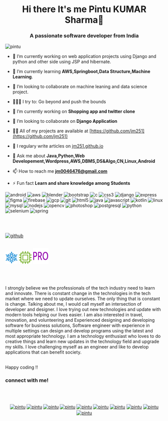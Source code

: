 
<h1 align="center">Hi there It's me Pintu KUMAR Sharma👋</h1>
<h3 align="center">A passionate software developer from India</h3>

<p align="left"> <img src="https://www.facebook.com/photo?fbid=477508712789962&set=pob.100015925119091" alt="pintu" /> </p>


- 🔭 I’m currently working on web application projects using Django and python and other side using JSP and hibernate.
- 🌱 I’m currently learning  **AWS,Springboot,Data Structure,Machine Learning**.
- 👯 I’m looking to collaborate on machine leaning and data science project.
- 🧗🏾‍♀️ I try to: Go beyond and push the bounds
- 🔭 I’m currently working on **Shopping app and twitter clone**

- 👯 I’m looking to collaborate on **Django Application**

- 👨‍💻 All of my projects are available at [https://github.com/jm251](https://github.com/jm251)

- 📝 I regulary write articles on [jm251.github.io](https:jm251.github.io)

- 💬 Ask me about **Java,Python,Web Developement,Wordpress,AWS,DBMS,DS&Algo,CN,Linux,Android**

- 📫 How to reach me **jm0046476@gmail.com**

- ⚡ Fun fact **Learn and share knowledge among Students**




<p align="left"><img src="https://devicons.github.io/devicon/devicon.git/icons/android/android-original-wordmark.svg" alt="android" width="40" height="40"/> <img src="https://devicons.github.io/devicon/devicon.git/icons/amazonwebservices/amazonwebservices-original-wordmark.svg" alt="aws" width="40" height="40"/> <img src="https://download.blender.org/branding/community/blender_community_badge_white.svg" alt="blender" width="40" height="40"/> <img src="https://devicons.github.io/devicon/devicon.git/icons/bootstrap/bootstrap-plain.svg" alt="bootstrap" width="40" height="40"/> <img src="https://devicons.github.io/devicon/devicon.git/icons/c/c-original.svg" alt="c" width="40" height="40"/> <img src="https://devicons.github.io/devicon/devicon.git/icons/css3/css3-original-wordmark.svg" alt="css3" width="40" height="40"/> <img src="https://devicons.github.io/devicon/devicon.git/icons/django/django-original.svg" alt="django" width="40" height="40"/> <img src="https://devicons.github.io/devicon/devicon.git/icons/express/express-original-wordmark.svg" alt="express" width="40" height="40"/> <img src="https://www.vectorlogo.zone/logos/figma/figma-icon.svg" alt="figma" width="40" height="40"/> <img src="https://www.vectorlogo.zone/logos/firebase/firebase-icon.svg" alt="firebase" width="40" height="40"/> <img src="https://www.vectorlogo.zone/logos/google_cloud/google_cloud-icon.svg" alt="gcp" width="40" height="40"/> <img src="https://www.vectorlogo.zone/logos/git-scm/git-scm-icon.svg" alt="git" width="40" height="40"/> <img src="https://devicons.github.io/devicon/devicon.git/icons/html5/html5-original-wordmark.svg" alt="html5" width="40" height="40"/> <img src="https://devicons.github.io/devicon/devicon.git/icons/java/java-original-wordmark.svg" alt="java" width="40" height="40"/> <img src="https://devicons.github.io/devicon/devicon.git/icons/javascript/javascript-original.svg" alt="javascript" width="40" height="40"/> <img src="https://www.vectorlogo.zone/logos/kotlinlang/kotlinlang-icon.svg" alt="kotlin" width="40" height="40"/> <img src="https://devicons.github.io/devicon/devicon.git/icons/linux/linux-original.svg" alt="linux" width="40" height="40"/> <img src="https://devicons.github.io/devicon/devicon.git/icons/mysql/mysql-original-wordmark.svg" alt="mysql" width="40" height="40"/> <img src="https://devicons.github.io/devicon/devicon.git/icons/nodejs/nodejs-original-wordmark.svg" alt="nodejs" width="40" height="40"/> <img src="https://www.vectorlogo.zone/logos/opencv/opencv-icon.svg" alt="opencv" width="40" height="40"/> <img src="https://devicons.github.io/devicon/devicon.git/icons/photoshop/photoshop-plain.svg" alt="photoshop" width="40" height="40"/> <img src="https://devicons.github.io/devicon/devicon.git/icons/postgresql/postgresql-original-wordmark.svg" alt="postgresql" width="40" height="40"/> <img src="https://devicons.github.io/devicon/devicon.git/icons/python/python-original.svg" alt="python" width="40" height="40"/> <img src="https://i.ibb.co/9T29DD0/selenium.png" alt="selenium" width="40" height="40"/> <img src="https://www.vectorlogo.zone/logos/springio/springio-icon.svg" alt="spring" width="40" height="40"/></p><br><br>



[<img src='https://cdn.jsdelivr.net/npm/simple-icons@3.0.1/icons/github.svg' alt='github' height='40'>](https://github.com/jm251)  <br><br>

<a href='https://archiveprogram.github.com/'><img src='https://raw.githubusercontent.com/acervenky/animated-github-badges/master/assets/acbadge.gif' width='40' height='40'></a> <a href='https://docs.github.com/en/developers'><img src='https://raw.githubusercontent.com/acervenky/animated-github-badges/master/assets/devbadge.gif' width='40' height='40'></a> <a href='https://github.com/pricing'><img src='https://raw.githubusercontent.com/acervenky/animated-github-badges/master/assets/pro.gif' width='50' height='50'></a><br><br>






<br><br>
I strongly believe we the professionals of the tech industry need to learn and innovate. There is constant change in the technologies in the tech market where we need to update ourselves. The only thing that is constant is change. Talking about me, I would call myself an intersection of developer and designer. I love trying out new technologies and update with modern tools helping our lives easier. I am also interested in travel, innovation, and volunteering and Experienced designing and developing software for business solutions, Software engineer with experience in multiple settings can design and develop programs using the latest and most appropriate technology. I am a technology enthusiast who loves to do creative things and learn new updates in the technology field and upgrade my skills. I love challenging myself as an engineer and like to develop applications that can benefit society.  <br><br>

Happy coding !!

<h3><strong>connect with me!</strong></h3><br><br>

<p align="center">
<a href="https://twitter.com/PintuKu41020756" target="blank"><img align="center" src="https://cdn.jsdelivr.net/npm/simple-icons@3.0.1/icons/twitter.svg" alt="pintu" height="30" width="30" /></a>
<a href="https://www.linkedin.com/in/pintu-kumar-developer/" target="blank"><img align="center" src="https://cdn.jsdelivr.net/npm/simple-icons@3.0.1/icons/linkedin.svg" alt="pintu" height="30" width="30" /></a>
<a href="https://stackoverflow.com/users/13448269/pintu-kumar" target="blank"><img align="center" src="https://cdn.jsdelivr.net/npm/simple-icons@3.0.1/icons/stackoverflow.svg" alt="pintu" height="30" width="30" /></a>
<a href="https://www.kaggle.com/pintukumard" target="blank"><img align="center" src="https://cdn.jsdelivr.net/npm/simple-icons@3.0.1/icons/kaggle.svg" alt="pintu" height="30" width="30" /></a>
<a href="https://www.facebook.com/profile.php?id=100015925119091" target="blank"><img align="center" src="https://cdn.jsdelivr.net/npm/simple-icons@3.0.1/icons/facebook.svg" alt="pintu" height="30" width="30" /></a>
<a href="https://www.instagram.com/fullstoprockey/?hl=en" target="blank"><img align="center" src="https://cdn.jsdelivr.net/npm/simple-icons@3.0.1/icons/instagram.svg" alt="pintu" height="30" width="30" /></a>
<a href="https://www.youtube.com/channel/UC4pvfTRkx3gQmIlP5vRoIPA?view_as=subscriber" target="blank"><img align="center" src="https://cdn.jsdelivr.net/npm/simple-icons@3.0.1/icons/youtube.svg" alt="pintu" height="30" width="30" /></a>
<a href="https://www.hackerrank.com/8709793486jio" target="blank"><img align="center" src="https://cdn.jsdelivr.net/npm/simple-icons@3.0.1/icons/hackerrank.svg" alt="pintu" height="30" width="30" /></a>
<a href="https://www.leetcode.com" target="blank"><img align="center" src="https://cdn.jsdelivr.net/npm/simple-icons@3.0.1/icons/leetcode.svg" alt="pintu" height="30" width="30" /></a>
<a href="https://auth.geeksforgeeks.org/user/user_w487/todo-done/" target="blank"><img align="center" src="https://cdn.jsdelivr.net/npm/simple-icons@3.0.1/icons/geeksforgeeks.svg" alt="pintu" height="30" width="30" /></a>
</p>





